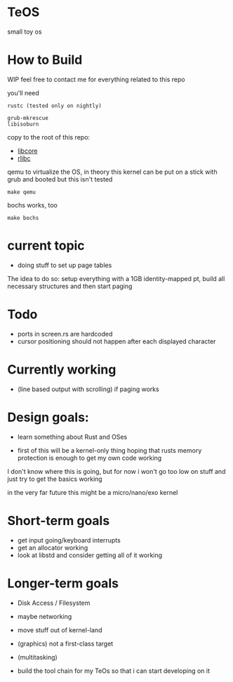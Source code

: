 # TeOS
small toy os

# How to Build
WIP
feel free to contact me for everything related to this repo

you'll need

    rustc (tested only on nightly)

    grub-mkrescue
    libisoburn

copy to the root of this repo:

- [libcore]
- [rlibc]

[libcore]: https://github.com/rust-lang/rust/tree/master/src/libcore
[rlibc]: https://github.com/alexcrichton/rlibc

qemu to virtualize the OS, in theory this kernel can be put on a stick with grub and booted but this isn't tested

    make qemu

bochs works, too

    make bochs

# current topic
- doing stuff to set up page tables

The idea to do so:
setup everything with a 1GB identity-mapped pt, build all necessary structures and then start paging

# Todo
- ports in screen.rs are hardcoded
- cursor positioning should not happen after each displayed character

# Currently working
- (line based output with scrolling) if paging works

# Design goals:
- learn something about Rust and OSes

- first of this will be a kernel-only thing hoping that rusts memory protection is enough to get my own code working

I don't know where this is going, but for now i won't go too low on stuff and just try to get the basics working

in the very far future this might be a micro/nano/exo kernel

# Short-term goals
- get input going/keyboard interrupts
- get an allocator working
- look at libstd and consider getting all of it working

# Longer-term goals
- Disk Access / Filesystem
- maybe networking
- move stuff out of kernel-land
- (graphics) not a first-class target
- (multitasking)

- build the tool chain for my TeOs so that i can start developing on it
